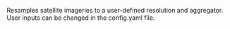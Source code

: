 Resamples satellite imageries to a user-defined resolution and aggregator. User inputs can be changed in the config.yaml file.
